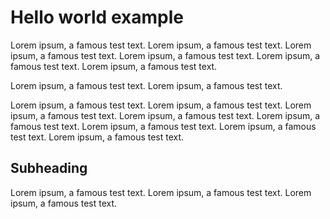 # Hello world example

Lorem ipsum, a famous test text. Lorem ipsum, a famous test text. Lorem ipsum, a famous test text. Lorem ipsum, a famous test text. Lorem ipsum, a famous test text. Lorem ipsum, a famous test text. 

Lorem ipsum, a famous test text. Lorem ipsum, a famous test text. 

Lorem ipsum, a famous test text. Lorem ipsum, a famous test text. Lorem ipsum, a famous test text. Lorem ipsum, a famous test text. Lorem ipsum, a famous test text. Lorem ipsum, a famous test text. Lorem ipsum, a famous test text. Lorem ipsum, a famous test text. 

## Subheading

Lorem ipsum, a famous test text. Lorem ipsum, a famous test text. Lorem ipsum, a famous test text. 
